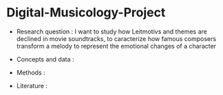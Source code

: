# Digital-Musicology-Project

- Research question :
I want to study how Leitmotivs and themes are declined in movie soundtracks, to caracterize how famous composers transform a melody to represent the emotional changes of a character 

- Concepts and data :

- Methods :

- Literature :
